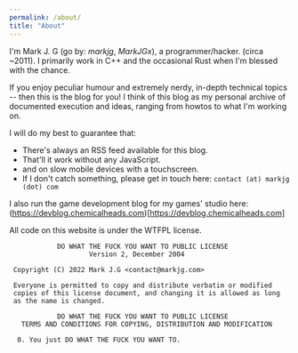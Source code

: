 ```yaml
---
permalink: /about/
title: "About"
---
```


I'm Mark J. G (go by: *markjg*, *MarkJGx*), a programmer/hacker. (circa ~2011). I primarily work in C++ and the occasional Rust when I'm blessed with the chance.

If you enjoy peculiar humour and extremely nerdy, in-depth technical topics -- then this is the blog for you! I think of this blog as my personal archive of documented execution and ideas, ranging from howtos to what I'm working on. 

I will do my best to guarantee that:
* There's always an RSS feed available for this blog.
* That'll it work without any JavaScript. 
* and on slow mobile devices with a touchscreen. 
* If I don't catch something, please get in touch here: `contact (at) markjg (dot) com`

I also run the game development blog for my games' studio here:
(https://devblog.chemicalheads.com)[https://devblog.chemicalheads.com]

All code on this website is under the WTFPL license.

```
            DO WHAT THE FUCK YOU WANT TO PUBLIC LICENSE
                    Version 2, December 2004

 Copyright (C) 2022 Mark J.G <contact@markjg.com>

 Everyone is permitted to copy and distribute verbatim or modified
 copies of this license document, and changing it is allowed as long
 as the name is changed.

            DO WHAT THE FUCK YOU WANT TO PUBLIC LICENSE
   TERMS AND CONDITIONS FOR COPYING, DISTRIBUTION AND MODIFICATION

  0. You just DO WHAT THE FUCK YOU WANT TO.
```
